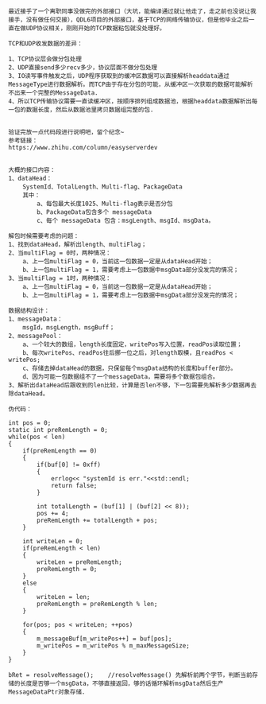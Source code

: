     最近接手了一个离职同事没做完的外部接口（大坑，能编译通过就让他走了，走之前也没说让我接手，没有做任何交接），QDL6项目的外部接口，基于TCP的网络传输协议，但是他毕业之后一直在做UDP协议相关，刚刚开始的TCP数据粘包就没处理好。

    TCP和UDP收发数据的差异：

    1、TCP协议层会做分包处理
    2、UDP直接send多少recv多少，协议层面不做分包处理
    3、IO读写事件触发之后，UDP程序获取到的缓冲区数据可以直接解析headdata通过MessageType进行数据解析。而TCP由于存在分包的可能，从缓冲区一次获取的数据可能解析不出来一个完整的MessageData.
    4、所以TCP传输协议需要一直读缓冲区，按顺序排列组成数据池，根据headdata数据解析出每一包的数据长度，然后从数据池里拷贝数据组完整的包.


    验证完放一点代码段进行说明吧，留个纪念~
    参考链接：
    https://www.zhihu.com/column/easyserverdev


    大概的接口内容：
    1、dataHead：
        SystemId、TotalLength、Multi-flag、PackageData
        其中：
            a、每包最大长度1025、Multi-flag表示是否分包
            b、PackageData包含多个 messageData
            c、每个 messageData 包含：msgLength、msgId、msgData。

    解包时候需要考虑的问题：
    1、找到dataHead，解析出length、multiFlag；
    2、当multiFlag = 0时，两种情况：
        a、上一包multiFlag = 0，当前这一包数据一定是从dataHead开始；
        b、上一包multiFlag = 1，需要考虑上一包数据中msgData部分没发完的情况；
    3、当multiFlag = 1时，两种情况：
        a、上一包multiFlag = 0，当前这一包数据一定是从dataHead开始；
        b、上一包multiFlag = 1，需要考虑上一包数据中msgData部分没发完的情况；

    数据结构设计：
    1、messageData：
        msgId，msgLength，msgBuff；
    2、messagePool：
        a、一个较大的数组，length长度固定，writePos写入位置，readPos读取位置；
        b、每次writePos、readPos往后挪一位之后，对length取模，且readPos < writePos;
        c、存储去掉dataHead的数据，只保留每个msgData结构的长度和buffer部分。
        d、因为可能一包数据组不了一个messageData，需要将多个数据包组合。
    3、解析出dataHead后跟收到的len比较，计算是否len不够，下一包需要先解析多少数据再去除dataHead。

    伪代码：

    int pos = 0;
    static int preRemLength = 0;
    while(pos < len)
    {
        if(preRemLength == 0)
        {
            if(buf[0] != 0xff)
            {
                errlog<< "systemId is err."<<std::endl;
                return false;
            }

            int totalLength = (buf[1] | (buf[2] << 8));
            pos += 4;
            preRemLength += totalLength + pos;
        }

        int writeLen = 0;
        if(preRemLength < len)
        {
            writeLen = preRemLength;
            preRemLength = 0;
        }
        else
        {
            writeLen = len;
            preRemLength = preRemLength % len;
        }

        for(pos; pos < writeLen; ++pos)
        {
            m_messageBuf[m_writePos++] = buf[pos];
            m_writePos = m_writePos % m_maxMessageSize;
        }
    }

    bRet = resolveMessage();    //resolveMessage() 先解析前两个字节，判断当前存储的长度是否够一个msgData，不够直接返回，够的话循环解析msgData然后生产MessageDataPtr对象存储.


